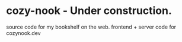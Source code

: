 # cozy-nook - Under construction.
source code for my bookshelf on the web. 
frontend + server code for cozynook.dev
